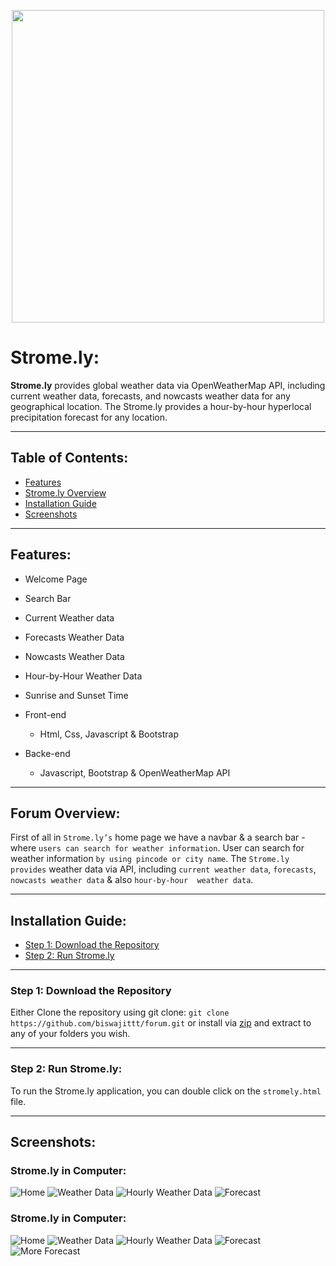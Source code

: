 <p align="center"><a><img src="assets/images/strome.svg" width="500" height="500"></a></p>

<!-- <p align="center" style="color:#2196F3;">Strome.ly</p> -->

# Strome.ly:
<strong>Strome.ly</strong> provides global weather data via OpenWeatherMap API, including current weather data, forecasts, and nowcasts weather data for any geographical location. The Strome.ly provides a hour-by-hour hyperlocal precipitation forecast for any location.

-----
## Table of Contents:

* [Features](#item1)
* [Strome.ly Overview](#item2)
* [Installation Guide](#item3)
* [Screenshots](#item4)

-----
<a name="item1"></a>

## Features:

* Welcome Page
* Search Bar
* Current Weather data
* Forecasts Weather Data
* Nowcasts Weather Data
* Hour-by-Hour Weather Data
* Sunrise and Sunset Time

* Front-end
  * Html, Css, Javascript & Bootstrap
* Backe-end
  * Javascript, Bootstrap & OpenWeatherMap API

-----
<a name="item2"></a>

## Forum Overview:
First of all in `Strome.ly’s` home page we have a navbar & a search bar - where `users can search for weather information`. User can search for weather information `by using pincode or city name`. The `Strome.ly provides` weather data via API, including `current weather data`, `forecasts`, `nowcasts weather data` & also `hour-by-hour  weather data`.

-----
<a name="item3"></a>


## Installation Guide:

* [Step 1: Download the Repository](#step1)
* [Step 2: Run Strome.ly](#step2)

-----
<a name="step1"></a>

### Step 1: Download the Repository

Either Clone the repository using git clone: `git clone https://github.com/biswajittt/forum.git` 
or install via <a target="_blank" href="https://github.com/biswajittt/forum/archive/master.zip">zip</a> and extract 
to any of your folders you wish.

-----
<a name="step2"></a>

### Step 2: Run Strome.ly:

To run the Strome.ly application, you can double click on the `stromely.html` file.

-----

<a name="item4"></a>

## Screenshots:
### Strome.ly in Computer:

![Home](screenshots/computer/home.png)
![Weather Data](screenshots/computer/weather-data.png)
![Hourly Weather Data](screenshots/computer/hourly-weather.png)
![Forecast](screenshots/computer/forecast.png)

### Strome.ly in Computer:

![Home](screenshots/mobile/home.png)
![Weather Data](screenshots/mobile/weather-data.png)
![Hourly Weather Data](screenshots/mobile/hourly-weather.png)
![Forecast](screenshots/mobile/forecast.png)
![More Forecast](screenshots/mobile/more-forecast.png)

